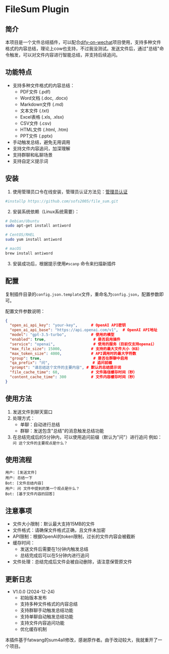# FileSum Plugin

## 简介
本项目是一个文件总结插件，可以配合[dify-on-wechat](https://github.com/hanfangyuan4396/dify-on-wechat)项目使用，支持多种文件格式的内容总结，理论上cow也支持，不过我没测试。发送文件后，通过"总结"命令触发，可以对文件内容进行智能总结，并支持后续追问。

## 功能特点
- 支持多种文件格式的内容总结：
  - PDF文件 (.pdf)
  - Word文档 (.doc, .docx)
  - Markdown文件 (.md)
  - 文本文件 (.txt)
  - Excel表格 (.xls, .xlsx)
  - CSV文件 (.csv)
  - HTML文件 (.html, .htm)
  - PPT文件 (.pptx)
- 手动触发总结，避免无用调用
- 支持文件内容追问，加深理解
- 支持群聊和私聊场景
- 支持自定义提示词

## 安装
1. 使用管理员口令在线安装，管理员认证方法见：[管理员认证](https://github.com/hanfangyuan4396/dify-on-wechat/tree/master/plugins/godcmd)
```bash
#installp https://github.com/sofs2005/file_sum.git
```

2. 安装系统依赖（Linux系统需要）：
```bash
# Debian/Ubuntu
sudo apt-get install antiword

# CentOS/RHEL
sudo yum install antiword

# macOS
brew install antiword
```

3. 安装成功后，根据提示使用`#scanp` 命令来扫描新插件

## 配置
复制插件目录的`config.json.template`文件，重命名为`config.json`，配置参数即可。

配置文件参数说明：
```json
{
  "open_ai_api_key": "your-key",      # OpenAI API密钥
  "open_ai_api_base": "https://api.openai.com/v1",  # OpenAI API地址
  "model": "gpt-3.5-turbo",           # 使用的模型
  "enabled": true,                     # 是否启用插件
  "service": "openai",                 # 使用的服务（目前仅支持openai）
  "max_file_size": 15000,             # 支持的最大文件大小（KB）
  "max_token_size": 4000,             # API调用时的最大字符数
  "group": true,                       # 是否在群聊中启用
  "qa_prefix": "问",                   # 追问前缀
  "prompt": "请总结这个文件的主要内容", # 默认的总结提示词
  "file_cache_time": 60,              # 文件路径缓存时间（秒）
  "content_cache_time": 300           # 文件内容缓存时间（秒）
}
```

## 使用方法
1. 发送文件到聊天窗口
2. 处理方式：
   - 单聊：自动进行总结
   - 群聊：发送包含"总结"的消息触发总结功能
3. 在总结完成后的5分钟内，可以使用追问前缀（默认为"问"）进行追问
   例如：`问 这个文件的主要观点是什么？`

## 使用流程
```
用户: [发送文件]
用户: 总结一下
Bot: [文件总结内容]
用户: 问 文件中提到的第一个观点是什么？
Bot: [基于文件内容的回答]
```

## 注意事项
- 文件大小限制：默认最大支持15MB的文件
- 文件格式：请确保文件格式正确，且文件未加密
- API限制：根据OpenAI的token限制，过长的文件内容会被截断
- 缓存时间：
  - 发送文件后需要在1分钟内触发总结
  - 总结完成后可以在5分钟内进行追问
- 文件处理：总结完成后文件会被自动删除，请注意保管原文件

## 更新日志
- V1.0.0 (2024-12-24)
  - 初始版本发布
  - 支持多种文件格式的内容总结
  - 支持群聊手动触发总结功能
  - 支持单聊自动触发总结功能
  - 支持文件内容追问功能
  - 优化缓存机制

本插件基于fatwang的sum4all修改，感谢原作者。由于改动较大，我就重开了一个项目。
